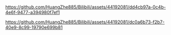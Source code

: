 # 





https://github.com/HuangZhe885/Bilibili/assets/44192081/dd4cb97a-0c4b-4e6f-9477-a394980f7ef1




https://github.com/HuangZhe885/Bilibili/assets/44192081/dc0a6b73-f2b7-40e9-8c99-19790e699b81


